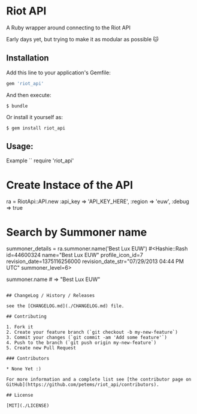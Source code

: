 # Riot API

A Ruby wrapper around connecting to the Riot API

Early days yet, but trying to make it as modular as possible :cat:

## Installation

Add this line to your application's Gemfile:

```ruby
gem 'riot_api'
```

And then execute:

```shell
$ bundle
```

Or install it yourself as:

```shell
$ gem install riot_api
```

## Usage:

Example
``
require 'riot_api'

# Create Instace of the API
ra = RiotApi::API.new :api_key => 'API_KEY_HERE', :region => 'euw', :debug => true

# Search by Summoner name
summoner_details = ra.summoner.name('Best Lux EUW')
#<Hashie::Rash id=44600324 name="Best Lux EUW" profile_icon_id=7 revision_date=1375116256000 revision_date_str="07/29/2013 04:44 PM UTC" summoner_level=6>

summoner.name # => "Best Lux EUW"
```

## ChangeLog / History / Releases

see the [CHANGELOG.md](./CHANGELOG.md) file.

## Contributing

1. Fork it
2. Create your feature branch (`git checkout -b my-new-feature`)
3. Commit your changes (`git commit -am 'Add some feature'`)
4. Push to the branch (`git push origin my-new-feature`)
5. Create new Pull Request

### Contributors

* None Yet :)

For more information and a complete list see [the contributor page on GitHub](https://github.com/petems/riot_api/contributors).

## License

[MIT](./LICENSE)


